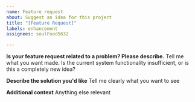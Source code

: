 ```yaml
---
name: Feature request
about: Suggest an idea for this project
title: "[Feature Request]"
labels: enhancement
assignees: soulFood5632

---
```


**Is your feature request related to a problem? Please describe.**
Tell me what you want made. Is the current system functionality insufficient, or is this a completely new idea?

**Describe the solution you'd like**
Tell me clearly what you want to see

**Additional context**
Anything else relevant

